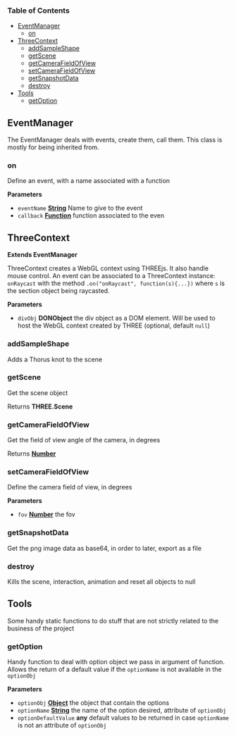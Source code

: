 <!-- Generated by documentation.js. Update this documentation by updating the source code. -->

### Table of Contents

-   [EventManager][1]
    -   [on][2]
-   [ThreeContext][3]
    -   [addSampleShape][4]
    -   [getScene][5]
    -   [getCameraFieldOfView][6]
    -   [setCameraFieldOfView][7]
    -   [getSnapshotData][8]
    -   [destroy][9]
-   [Tools][10]
    -   [getOption][11]

## EventManager

The EventManager deals with events, create them, call them.
This class is mostly for being inherited from.

### on

Define an event, with a name associated with a function

**Parameters**

-   `eventName` **[String][12]** Name to give to the event
-   `callback` **[Function][13]** function associated to the even

## ThreeContext

**Extends EventManager**

ThreeContext creates a WebGL context using THREEjs. It also handle mouse control.
An event can be associated to a ThreeContext instance: `onRaycast` with the method
`.on("onRaycast", function(s){...})` where `s` is the section object being raycasted.

**Parameters**

-   `divObj` **DONObject** the div object as a DOM element.
    Will be used to host the WebGL context
    created by THREE (optional, default `null`)

### addSampleShape

Adds a Thorus knot to the scene

### getScene

Get the scene object

Returns **THREE.Scene** 

### getCameraFieldOfView

Get the field of view angle of the camera, in degrees

Returns **[Number][14]** 

### setCameraFieldOfView

Define the camera field of view, in degrees

**Parameters**

-   `fov` **[Number][14]** the fov

### getSnapshotData

Get the png image data as base64, in order to later, export as a file

### destroy

Kills the scene, interaction, animation and reset all objects to null

## Tools

Some handy static functions to do stuff that are not strictly related to the business of the project

### getOption

Handy function to deal with option object we pass in argument of function.
Allows the return of a default value if the `optionName` is not available in
the `optionObj`

**Parameters**

-   `optionObj` **[Object][15]** the object that contain the options
-   `optionName` **[String][12]** the name of the option desired, attribute of `optionObj`
-   `optionDefaultValue` **any** default values to be returned in case `optionName` is not an attribute of `optionObj`

[1]: #eventmanager

[2]: #on

[3]: #threecontext

[4]: #addsampleshape

[5]: #getscene

[6]: #getcamerafieldofview

[7]: #setcamerafieldofview

[8]: #getsnapshotdata

[9]: #destroy

[10]: #tools

[11]: #getoption

[12]: https://developer.mozilla.org/docs/Web/JavaScript/Reference/Global_Objects/String

[13]: https://developer.mozilla.org/docs/Web/JavaScript/Reference/Statements/function

[14]: https://developer.mozilla.org/docs/Web/JavaScript/Reference/Global_Objects/Number

[15]: https://developer.mozilla.org/docs/Web/JavaScript/Reference/Global_Objects/Object

